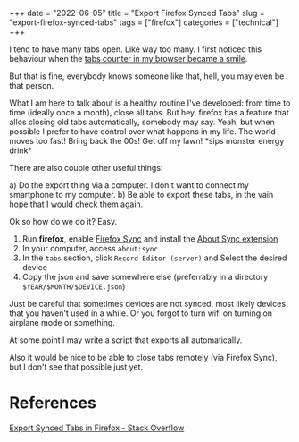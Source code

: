 +++
date = "2022-06-05"
title = "Export Firefox Synced Tabs"
slug = "export-firefox-synced-tabs"
tags = ["firefox"]
categories = ["technical"]
+++

I tend to have many tabs open. Like way too many.
I first noticed this behaviour when the [tabs counter in my browser became a smile](https://www.dailymail.co.uk/sciencetech/article-4356434/Google-Chrome-secret-message-incognito-users.html).

But that is fine, everybody knows someone like that, hell, you may even be that person.

What I am here to talk about is a healthy routine I've developed: from time to time (ideally once a month), close all tabs. But hey, firefox has a feature that allos closing old tabs automatically, somebody may say. Yeah, but when possible I prefer to have control over what happens in my life. The world moves too fast! Bring back the 00s! Get off my lawn! \*sips monster energy drink\*


There are also couple other useful things: 

a) Do the export thing via a computer. I don't want to connect my smartphone to my computer.
b) Be able to export these tabs, in the vain hope that I would check them again.

Ok so how do we do it? Easy.

1. Run **firefox**, enable [Firefox Sync](https://www.mozilla.org/en-US/firefox/sync/) and install the [About Sync extension](https://stackoverflow.com/questions/50829318/export-synced-tabs-in-firefox)
2. In your computer, access `about:sync`
3. In the `tabs` section, click `Record Editor (server)` and Select the desired device
4. Copy the json and save somewhere else (preferrably in a directory `$YEAR/$MONTH/$DEVICE.json`)


Just be careful that sometimes devices are not synced, most likely devices that you haven't used in a while. Or you forgot to turn wifi on turning on airplane mode or something.


At some point I may write a script that exports all automatically.

Also it would be nice to be able to close tabs remotely (via Firefox Sync), but I don't see that possible just yet.


# References
[Export Synced Tabs in Firefox - Stack Overflow](https://stackoverflow.com/questions/50829318/export-synced-tabs-in-firefox)

